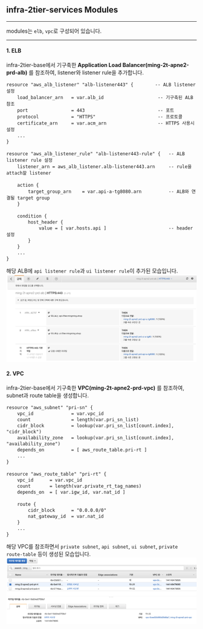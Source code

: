 ## infra-2tier-services Modules
---
modules는 `elb`, `vpc`로 구성되어 있습니다.

---
#### 1. ELB
infra-2tier-base에서 기구축한 **Application Load Balancer(ming-2t-apne2-prd-alb)** 를 참조하여, listener와 listener rule을 추가합니다.
```console
resource "aws_alb_listener" "alb-listener443" {        -- ALB listener 설정
    load_balancer_arn   = var.alb_id                    -- 기구축된 ALB 참조
    port                = 443                           -- 포트
    protocol            = "HTTPS"                       -- 프로토콜
    certificate_arn     = var.acm_arn                   -- HTTPS 사용시 설정
    ...
}

resource "aws_alb_listener_rule" "alb-listener443-rule" {   -- ALB listener rule 설정
    listener_arn = aws_alb_listener.alb-listener443.arn     -- rule을 attach할 listener

    action {
        target_group_arn    = var.api-a-tg8080.arn          -- ALB와 연결될 target group
    }

    condition {
        host_header {
            value = [ var.hosts.api ]                       -- header 설정
        }
    }
    ...
}
```

해당 ALB에 `api listener rule`과 `ui listener rule`이 추가된 모습입니다.   
![Screenshot](img/listener-rule.png)
>
>
#### 2. VPC
infra-2tier-base에서 기구축한 **VPC(ming-2t-apne2-prd-vpc)** 를 참조하여, subnet과 route table을 생성합니다.
```console
resource "aws_subnet" "pri-sn" {                    
    vpc_id              = var.vpc_id
    count               = length(var.pri_sn_list)
    cidr_block          = lookup(var.pri_sn_list[count.index], "cidr_block")
    availability_zone   = lookup(var.pri_sn_list[count.index], "availability_zone")
    depends_on          = [ aws_route_table.pri-rt ]
    ...
}

resource "aws_route_table" "pri-rt" {
    vpc_id      = var.vpc_id
    count       = length(var.private_rt_tag_names)
    depends_on  = [ var.igw_id, var.nat_id ]
    
    route {
        cidr_block      = "0.0.0.0/0"
        nat_gateway_id  = var.nat_id
    }
    ...
}
```
해당 VPC를 참조하면서 `private subnet`, `api subnet`, `ui subnet`, `private route-table` 등이 생성된 모습입니다.  
![Screenshot](img/route-table.png)